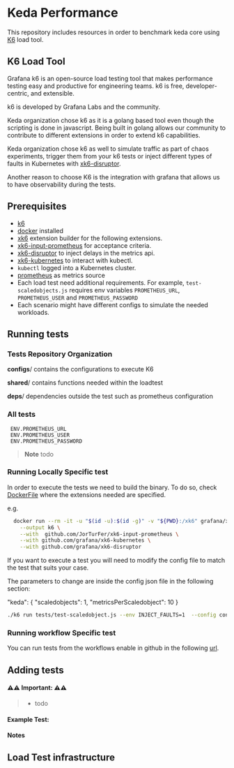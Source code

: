 # Keda Performance

This repository includes resources in order to benchmark keda core using [K6](https://k6.io/docs/) load tool.

## K6 Load Tool

Grafana k6 is an open-source load testing tool that makes performance testing easy and productive for engineering teams. k6 is free, developer-centric, and extensible.

k6 is developed by Grafana Labs and the community.

Keda organization chose k6 as it is a golang based tool even though the scripting is done in javascript. Being built in golang allows our community to contribute to different extensions in order to extend k6 capabilities.

Keda organization chose k6 as well to simulate traffic as part of chaos experiments, trigger them from your k6 tests or inject different types of faults in Kubernetes with [xk6-disruptor](https://k6.io/docs/javascript-api/xk6-disruptor/).

Another reason to choose K6 is the integration with grafana that allows us to have observability during the tests.

## Prerequisites

- [k6](https://k6.io/)
- [docker](https://www.docker.com/) installed
- [xk6](https://github.com/grafana/xk6) extension builder for the following extensions.
- [xk6-input-prometheus](https://github.com/JorTurFer/xk6-input-prometheus) for acceptance criteria.
- [xk6-disruptor](https://k6.io/docs/javascript-api/xk6-disruptor/) to inject delays in the metrics api.
- [xk6-kubernetes](https://github.com/grafana/xk6-kubernetes) to interact with kubectl.
- `kubectl` logged into a Kubernetes cluster.
- [prometheus](https://prometheus.io/docs/prometheus/latest/configuration/configuration/) as metrics source
- Each load test need additional requirements. For example, `test-scaledobjects.js` requires env variables `PROMETHEUS_URL`, `PROMETHEUS_USER` and `PROMETHEUS_PASSWORD`
- Each scenario might have different configs to simulate the needed workloads.

## Running tests

### Tests Repository Organization

**configs**/ contains the configurations to execute K6

**shared**/ contains functions needed within the loadtest

**deps**/ dependencies outside the test such as prometheus configuration

### All tests

     ENV.PROMETHEUS_URL
     ENV.PROMETHEUS_USER
     ENV.PROMETHEUS_PASSWORD

> **Note**
> todo

### Running Locally Specific test

In order to execute the tests we need to build the binary. To do so, check [DockerFile](https://github.com/kedacore/test-tools/blob/main/k6-runner/Dockerfile)  where the extensions needed are specified.  

e.g.

```bash
  docker run --rm -it -u "$(id -u):$(id -g)" -v "${PWD}:/xk6" grafana/xk6 build v0.43.1 \
    --output k6 \
    --with  github.com/JorTurFer/xk6-input-prometheus \
    --with github.com/grafana/xk6-kubernetes \
    --with github.com/grafana/xk6-disruptor
```

If you want to execute a test you will need to modify the config  file to match the test that suits your case. 

The parameters to change are inside the config json file in the following section:

"keda": {
  "scaledobjects": 1,
  "metricsPerScaledobject": 10
    }

```bash
./k6 run tests/test-scaledobject.js --env INJECT_FAULTS=1  --config configs/scaledobjects/1so10m.json  
```

### Running workflow Specific test

You can run tests from the workflows enable in github in the following [url](https://github.com/kedacore/keda-performance/actions/workflows/execute-performance.yaml).


## Adding tests

#### ⚠⚠ Important: ⚠⚠

> - todo

#### **Example Test:**

#### Notes

## Load Test infrastructure
